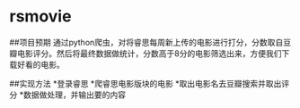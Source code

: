 rsmovie
=======
##项目预期
通过python爬虫，对将睿思每周新上传的电影进行打分，分数取自豆瓣电影评分。然后将最终数据做统计，分数高于8分的电影筛选出来，方便我们下载好看的电影。

##实现方法
*登录睿思
*爬睿思电影版块的电影
*取出电影名去豆瓣搜索并取出评分
*数据做处理，并输出要的内容




